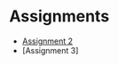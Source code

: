 # Assignments
* [Assignment 2](https://github.com/DarnellStarling/assignments/blob/master/assignment2.ipynb)
* [Assignment 3]
